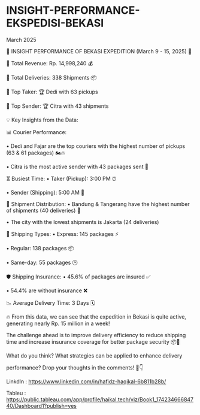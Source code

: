 # INSIGHT-PERFORMANCE-EKSPEDISI-BEKASI

March 2025

📢 INSIGHT PERFORMANCE OF BEKASI EXPEDITION (March 9 - 15, 2025) 🚀

🔹 Total Revenue: Rp. 14,998,240 💰

🔹 Total Deliveries: 338 Shipments 📦

🔹 Top Taker: 🏆 Dedi with 63 pickups

🔹 Top Sender: 🏆 Citra with 43 shipments

💡 Key Insights from the Data:

📊 Courier Performance: 

• Dedi and Fajar are the top couriers with the highest number of pickups (63 & 61 packages) 🏍️🔥

• Citra is the most active sender with 43 packages sent 🚀

⏳ Busiest Time:
• Taker (Pickup): 3:00 PM ⏰

• Sender (Shipping): 5:00 AM 🌅

🏢 Shipment Distribution:
• Bandung & Tangerang have the highest number of shipments (40 deliveries) 📍

• The city with the lowest shipments is Jakarta (24 deliveries)

🚚 Shipping Types:
• Express: 145 packages ⚡

• Regular: 138 packages 📦

• Same-day: 55 packages 🕒

🛡️ Shipping Insurance:
• 45.6% of packages are insured ✅

• 54.4% are without insurance ❌

📉 Average Delivery Time: 3 Days 🗓️

🔥 From this data, we can see that the expedition in Bekasi is quite active, generating nearly Rp. 15 million in a week! 

The challenge ahead is to improve delivery efficiency to reduce shipping time and increase insurance coverage for better package security 📦💪

What do you think? What strategies can be applied to enhance delivery 

performance? Drop your thoughts in the comments! 💬👇

Linkdln : https://www.linkedin.com/in/hafidz-haqikal-6b811b28b/

Tableu : https://public.tableau.com/app/profile/haikal.tech/viz/Book1_17423466684740/Dashboard1?publish=yes
